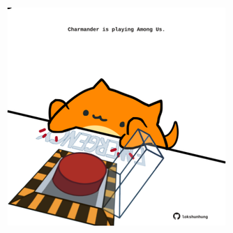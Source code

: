 <!-- built at 09/09/2025, 20:00:32 UTC -->
<p align="center">
  <img width="500" height="500" src="./ReadmeImage.svg">
</p>
